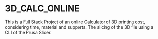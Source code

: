 # 3D_CALC_ONLINE

This is a Full Stack Project of an online Calculator of 3D printing cost, considering time, material and supports. The slicing of the 3D file using a CLI of the Prusa Slicer.
